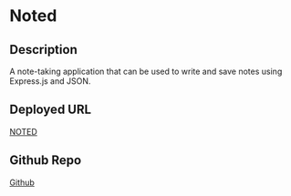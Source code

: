 # Noted
## Description
A note-taking application that can be used to write and save notes using Express.js and JSON. 

## Deployed URL
[NOTED](https://limitless-everglades-56866.herokuapp.com/) 

## Github Repo
[Github](https://github.com/natswatch/noted)